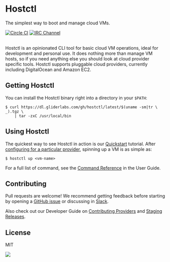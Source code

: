 # Hostctl

The simplest way to boot and manage cloud VMs.

[![Circle CI](https://circleci.com/gh/gliderlabs/hostctl.png?style=shield)](https://circleci.com/gh/gliderlabs/hostctl)
[![IRC Channel](https://img.shields.io/badge/irc-%23gliderlabs-blue.svg)](https://kiwiirc.com/client/irc.freenode.net/#gliderlabs)
<br /><br />

Hostctl is an opinionated CLI tool for basic cloud VM operations, ideal for
development and personal use. It does nothing more than manage VM hosts, so if
you need anything else you should look at cloud provider specific tools. Hostctl
supports pluggable cloud providers, currently including DigitalOcean and Amazon
EC2.

## Getting Hostctl

You can install the Hostctl binary right into a directory in your `$PATH`:
```
$ curl https://dl.gliderlabs.com/gh/hostctl/latest/$(uname -sm|tr \  _).tgz \
    | tar -zxC /usr/local/bin
```
## Using Hostctl

The quickest way to see Hostctl in action is our
[Quickstart](user/quickstart.md) tutorial. After [configuring for a particular
provider](user/providers.md), spinning up a VM is as simple as:

    $ hostctl up <vm-name>

For a full list of command, see the [Command Reference](user/reference.md) in
the User Guide.

## Contributing

Pull requests are welcome! We recommend getting feedback before starting by
opening a [GitHub issue](https://github.com/gliderlabs/hostctl/issues) or
discussing in [Slack](http://glider-slackin.herokuapp.com/).

Also check out our Developer Guide on [Contributing Providers](dev/providers.md)
and [Staging Releases](dev/releases.md).

## License

MIT

<img src="https://ga-beacon.appspot.com/UA-58928488-2/hostctl/readme?pixel" />

